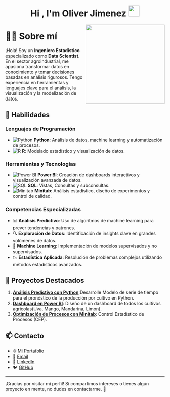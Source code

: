 <h1 align="center">Hi , I'm Oliver Jimenez <img src="https://media.giphy.com/media/hvRJCLFzcasrR4ia7z/giphy.gif" width="35"></h1>

<picture> <img align="right" src="https://github.com/7oSkaaa/7oSkaaa/blob/main/Images/Right_Side.gif?raw=true" width = 250px></picture>

# 👨‍💻 Sobre mí

¡Hola! Soy un **Ingeniero Estadístico** especializado como **Data Scientist**. En el sector agroindustrial, me apasiona transformar datos en conocimiento y tomar decisiones basadas en análisis rigurosos. Tengo experiencia en herramientas y lenguajes clave para el análisis, la visualización y la modelización de datos.

## 🚀 Habilidades

### Lenguajes de Programación
- ![Python](https://img.shields.io/badge/Python-3776AB?style=for-the-badge&logo=python&logoColor=white) **Python**: Análisis de datos, machine learning y automatización de procesos.
- ![R](https://img.shields.io/badge/R-276DC3?style=for-the-badge&logo=r&logoColor=white) **R**: Modelado estadístico y visualización de datos.

### Herramientas y Tecnologías
- ![Power BI](https://img.shields.io/badge/Power%20BI-F2C811?style=for-the-badge&logo=power-bi&logoColor=black) **Power BI**: Creación de dashboards interactivos y visualización avanzada de datos.
- ![SQL](https://img.shields.io/badge/SQL-4479A1?style=for-the-badge&logo=postgresql&logoColor=white) **SQL**: Vistas, Consultas y subconsultas.
- ![Minitab](https://img.shields.io/badge/Minitab-0073CF?style=for-the-badge&logo=minitab&logoColor=white) **Minitab**: Análisis estadístico, diseño de experimentos y control de calidad.

### Competencias Especializadas
- 📊 **Análisis Predictivo**: Uso de algoritmos de machine learning para prever tendencias y patrones.
- 🔍 **Exploración de Datos**: Identificación de insights clave en grandes volúmenes de datos.
- 🧠 **Machine Learning**: Implementación de modelos supervisados y no supervisados.
- 📉 **Estadística Aplicada**: Resolución de problemas complejos utilizando métodos estadísticos avanzados.

## 📂 Proyectos Destacados
1. **[Análisis Predictivo con Python](#)**:Desarrolle Modelo de serie de tiempo para el pronóstico de la producción por cultivo en Python.
2. **[Dashboard en Power BI](#)**: Diseño de un dashboard de todos los cultivos agricolas(Uva, Mango, Mandarina, Limon).
3. **[Optimización de Procesos con Minitab](#)**: Control Estadístico de Procesos (CEP).

## 📫 Contacto
- 🌐 [Mi Portafolio](#)
- 📧 [Email](mailto:tuemail@example.com)
- 💼 [LinkedIn](https://www.linkedin.com/in/tu-usuario/)
- 🐦 [GitHub](https://github.com/tu-usuario)

---

¡Gracias por visitar mi perfil! Si compartimos intereses o tienes algún proyecto en mente, no dudes en contactarme. 🚀

